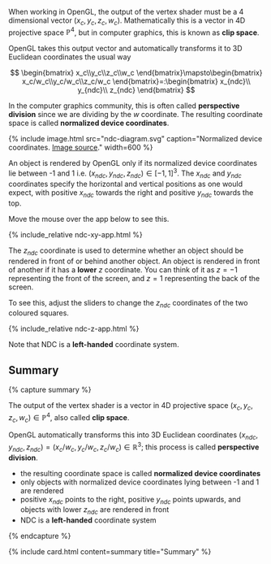 ---
---

When working in OpenGL, the output of the vertex shader must be a 4 dimensional vector $(x_c,y_c,z_c,w_c)$. Mathematically this is a vector in 4D projective space $\mathbb P^4$, but in computer graphics, this is known as **clip space**.


OpenGL takes this output vector and automatically transforms it to 3D Euclidean coordinates the usual way

$$
\begin{bmatrix}
x_c\\y_c\\z_c\\w_c
\end{bmatrix}\mapsto\begin{bmatrix}
x_c/w_c\\y_c/w_c\\z_c/w_c
\end{bmatrix}=:\begin{bmatrix}
x_{ndc}\\ y_{ndc}\\ z_{ndc}
\end{bmatrix}
$$

In the computer graphics community, this is often called **perspective division** since we are dividing by the $w$ coordinate. The resulting coordinate space is called **normalized device coordinates**. 

{% include image.html src="ndc-diagram.svg" caption="Normalized device coordinates. [Image source](https://developer.mozilla.org/en-US/docs/Web/API/WebGL_API/WebGL_model_view_projection)." width=600 %}

An object is rendered by OpenGL only if its normalized device coordinates lie between -1 and 1 i.e. $(x_{ndc},y_{ndc},z_{ndc})\in [-1,1]^3$. The $x_{ndc}$ and $y_{ndc}$ coordinates specify the horizontal and vertical positions as one would expect, with positive $x_{ndc}$ towards the right and positive $y_{ndc}$ towards the top.

Move the mouse over the app below to see this.

{% include_relative ndc-xy-app.html %}

The $z_{ndc}$ coordinate is used to determine whether an object should be rendered in front of or behind another object. An object is rendered in front of another if it has a **lower** $z$ coordinate. You can think of it as $z=-1$ representing the front of the screen, and $z=1$ representing the back of the screen.

To see this, adjust the sliders to change the $z_{ndc}$ coordinates of the two coloured squares.

{% include_relative ndc-z-app.html %}

Note that NDC is a **left-handed** coordinate system.

## Summary

{% capture summary %}

The output of the vertex shader is a vector in 4D projective space $(x_c,y_c,z_c,w_c)\in\mathbb P^4$, also called **clip space**.

OpenGL automatically transforms this into 3D Euclidean coordinates $(x_{ndc},y_{ndc},z_{ndc})=(x_c/w_c,y_c/w_c,z_c/w_c)\in\mathbb R^3$; this process is called **perspective division**.

- the resulting coordinate space is called **normalized device coordinates**
- only objects with normalized device coordinates lying between -1 and 1 are rendered
- positive $x_{ndc}$ points to the right, positive $y_{ndc}$ points upwards, and objects with lower $z_{ndc}$ are rendered in front
- NDC is a **left-handed** coordinate system

{% endcapture %}

{% include card.html content=summary title="Summary" %}